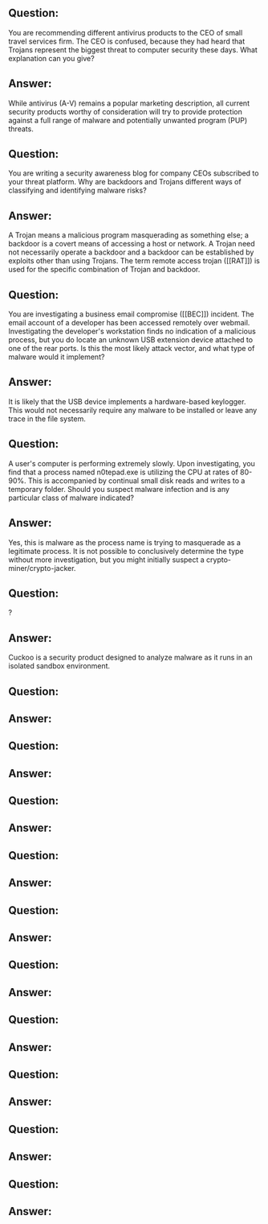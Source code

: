 ## Question:
You are recommending different antivirus products to the CEO of small travel services firm. The CEO is confused, because they had heard that Trojans represent the biggest threat to computer security these days. What explanation can you give?

## Answer:
While antivirus (A-V) remains a popular marketing description, all current security products worthy of consideration will try to provide protection against a full range of malware and potentially unwanted program (PUP) threats.
## Question:
You are writing a security awareness blog for company CEOs subscribed to your threat platform. Why are backdoors and Trojans different ways of classifying and identifying malware risks?

## Answer:
A Trojan means a malicious program masquerading as something else; a backdoor is a covert means of accessing a host or network. A Trojan need not necessarily operate a backdoor and a backdoor can be established by exploits other than using Trojans. The term remote access trojan ([[RAT]]) is used for the specific combination of Trojan and backdoor.
## Question:
You are investigating a business email compromise ([[BEC]]) incident. The email account of a developer has been accessed remotely over webmail. Investigating the developer's workstation finds no indication of a malicious process, but you do locate an unknown USB extension device attached to one of the rear ports. Is this the most likely attack vector, and what type of malware would it implement?
## Answer:
It is likely that the USB device implements a hardware-based keylogger. This would not necessarily require any malware to be installed or leave any trace in the file system.
## Question:
A user's computer is performing extremely slowly. Upon investigating, you find that a process named n0tepad.exe is utilizing the CPU at rates of 80-90%. This is accompanied by continual small disk reads and writes to a temporary folder. Should you suspect malware infection and is any particular class of malware indicated?
## Answer:
Yes, this is malware as the process name is trying to masquerade as a legitimate process. It is not possible to conclusively determine the type without more investigation, but you might initially suspect a crypto-miner/crypto-jacker.
## Question:
?
## Answer:
Cuckoo is a security product designed to analyze malware as it runs in an isolated sandbox environment.
## Question:

## Answer:

## Question:

## Answer:

## Question:

## Answer:

## Question:

## Answer:

## Question:

## Answer:

## Question:

## Answer:

## Question:

## Answer:

## Question:

## Answer:

## Question:

## Answer:

## Question:

## Answer: